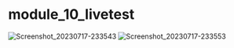 # module_10_livetest

![Screenshot_20230717-233543](https://github.com/Mahibulhassan/Ostad-Online-Learning/assets/47428111/1d34d829-7aaa-451c-8ce3-d771262f59e9)
![Screenshot_20230717-233553](https://github.com/Mahibulhassan/Ostad-Online-Learning/assets/47428111/9e65793a-f99a-4c5b-9409-bd1bfd56fe2e)
